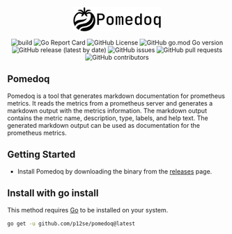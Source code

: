 <div align="center">
  <picture>
    <source media="(prefers-color-scheme: dark)" srcset="https://github.com/p12se/pomedoq/raw/master/assets/images/logo_white.png">
    <img alt="Pomedoq logo" src="https://github.com/p12se/pomedoq/raw/master/assets/images/logo_dark.png" width="40%">
  </picture>
</div>

<div align="center">

![build](https://github.com/p12se/pomedoq/actions/workflows/ci.yaml/badge.svg)
![Go Report Card](https://goreportcard.com/badge/github.com/p12se/pomedoq)
![GitHub License](https://img.shields.io/github/license/p12se/pomedoq)
![GitHub go.mod Go version](https://img.shields.io/github/go-mod/go-version/p12se/pomedoq)
![GitHub release (latest by date)](https://img.shields.io/github/v/release/p12se/pomedoq)
![GitHub issues](https://img.shields.io/github/issues/p12se/pomedoq)
![GitHub pull requests](https://img.shields.io/github/issues-pr/p12se/pomedoq)
![GitHub contributors](https://img.shields.io/github/contributors/p12se/pomedoq)

</div>

## Pomedoq
Pomedoq is a tool that generates markdown documentation for prometheus metrics. It reads the metrics from a prometheus server and generates a markdown output with the metrics information. The markdown output contains the metric name, description, type, labels, and help text. The generated markdown output can be used as documentation for the prometheus metrics.

## Getting Started
* Install Pomedoq by downloading the binary from the [releases](https://github.com/p12se/pomedoq/releases) page. 

## Install with go install
This method requires [Go](https://go.dev) to be installed on your system.
```bash
go get -u github.com/p12se/pomedoq@latest
```
